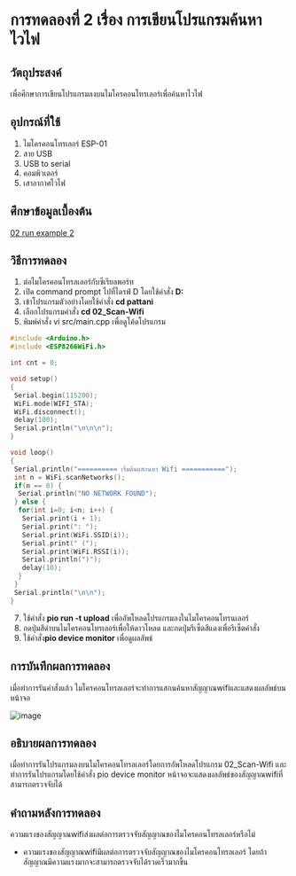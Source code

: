 # การทดลองที่ 2 เรื่อง การเขียนโปรแกรมค้นหาไวไฟ

## วัตถุประสงค์
เพื่อศึกษาการเขียนโปรแกรมลงบนไมโครคอนโทรเลอร์เพื่อค้นหาไวไฟ

## อุปกรณ์ที่ใช้

1. ไมโครคอนโทรเลอร์ ESP-01
2. สาย USB
3. USB to serial
4. คอมพิวเตอร์
5. เสาอากาศไวไฟ

## ศึกษาข้อมูลเบื้องต้น
[02 run example 2](https://youtu.be/yBjab0UNuB8)

## วิธีการทดลอง
1. ต่อไมโครคอนโทรลเลอร์กับซีเรียลพอร์ท
2. เปิด command prompt ไปที่ไดรฟ์ D โดยใช้คำสั่ง **D:**
3. เข้าโปรแกรมตัวอย่างโดยใช้คำสั่ง **cd pattani**
4. เลือกโปรแกรมคำสั่ง **cd 02_Scan-Wifi**
5. พิมพ์คำสั่ง vi src/main.cpp เพื่อดูโค้ดโปรแกรม
```c
#include <Arduino.h>
#include <ESP8266WiFi.h>

int cnt = 0;

void setup()
{
 Serial.begin(115200);
 WiFi.mode(WIFI_STA);
 WiFi.disconnect();
 delay(100);
 Serial.println("\n\n\n");
}

void loop()
{
 Serial.println("========== เริ่มต้นแสกนหา Wifi ===========");
 int n = WiFi.scanNetworks();
 if(n == 0) {
  Serial.println("NO NETWORK FOUND");
 } else {
  for(int i=0; i<n; i++) {
   Serial.print(i + 1);
   Serial.print(": ");
   Serial.print(WiFi.SSID(i));
   Serial.print(" (");
   Serial.print(WiFi.RSSI(i));
   Serial.println(")");
   delay(10);
  }
 }
 Serial.println("\n\n");
}
```
7. ใช้คำสั่ง **pio run -t upload** เพื่ออัพโหลดโปรแกรมลงในไมโครคอนโทรนเลอร์
8. กดปุ่มสีดำบนไมโครคอนโทรเลอร์เพื่อให้ดาวโหลด และกดปุ่มรีเซ็ตสีแดงเพื่อรีเซ็ตคำสั่ง
9. ใช้คำสั่ง**pio device monitor** เพื่อดูผลลัพธ์

## การบันทึกผลการทดลอง
เมื่อทำการรันคำสั่งแล้ว ไมโครคอนโทรลเลอร์จะทำการแสกนค้นหาสัญญาณwifiและแสดงผลลัพธ์บนหน้าจอ

![image](https://user-images.githubusercontent.com/80879585/111974886-87ecc980-8b32-11eb-9816-9472f5eb2808.png)

## อธิบายผลการทดลอง
เมื่อทำการรันโปรแกรมลงบนไมโครคอนโทรลเลอร์โดยการอัพโหลดโปรแกรม 02_Scan-Wifi และทำการรันโปรแกรมโดยใช้คำสั่ง pio device monitor หน้าจอจะแสดงผลลัพธ์ของสัญญาณwifiที่สามารถตรวจจับได้

## คำถามหลังการทดลอง
ความแรงของสัญญาณwifiส่งผลต่อการตรวจจับสัญญาณของไมโครคอนโทรลเลอร์หรือไม่
 - ความแรงของสัญญาณwifiมีผลต่อการตรวจจับสัญญาณของไมโครคอนโทรลเลอร์ โดยถ้าสัญญาณมีความแรงมากจะสามารถตรวจจับได้รวดเร็วมากขึ้น
